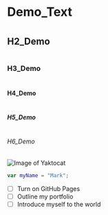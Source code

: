 # <H1> Demo_Text </H1>
# <H2> H2_Demo </H2>
# <H3> H3_Demo </H3>
# <H4> H4_Demo </H4>
# <H5> H5_Demo </H5>
# <H6> H6_Demo </H6>
![Image of Yaktocat](https://octodex.github.com/images/yaktocat.png)
``` swift
var myName = "Mark";

``` 
- [ ] Turn on GitHub Pages
- [ ] Outline my portfolio
- [ ] Introduce myself to the world
